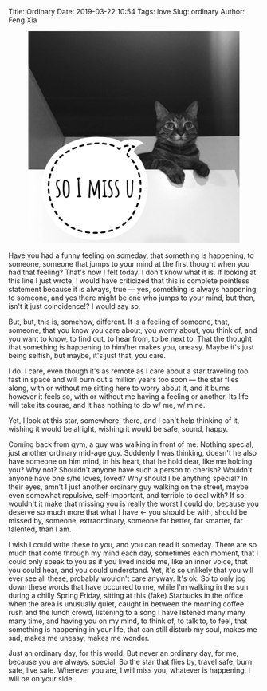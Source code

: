 Title: Ordinary
Date: 2019-03-22 10:54
Tags: love
Slug: ordinary
Author: Feng Xia

<figure class="col l7 m7 s12">
  <img src="images/midaying.jpg"/>
</figure>

Have you had a funny feeling on someday, that something is happening,
to someone, someone that jumps to your mind at the first thought when
you had that feeling? That's how I felt today. I don't know what it
is. If looking at this line I just wrote, I would have criticized that
this is complete pointless statement because it is always, true
&mdash; yes, something is always happening, to someone, and yes there
might be one who jumps to your mind, but then, isn't it just
coincidence!? I would say so.

But, but, this is, somehow, different. It is a feeling of someone,
that, someone, that you know you care about, you worry about, you
think of, and you want to know, to find out, to hear from, to be next
to. That the thought that something is happening to him/her makes you,
uneasy. Maybe it's just being selfish, but maybe, it's just that, you
care.

I do. I care, even though it's as remote as I care about a star
traveling too fast in space and will burn out a million years too soon
&mdash; the star flies along, with or without me sitting here to worry
about it, and it burns however it feels so, with or without me having
a feeling or another. Its life will take its course, and it has
nothing to do w/ me, w/ mine.

Yet, I look at this star, somewhere, there, and I can't help thinking
of it, wishing it would be alright, wishing it would be safe, sound,
happy.

Coming back from gym, a guy was walking in front of me. Nothing
special, just another ordinary mid-age guy. Suddenly I was thinking,
doesn't he also have someone on him mind, in his heart, that he hold
dear, like me holding you? Why not? Shouldn't anyone have such a
person to cherish? Wouldn't anyone have one s/he loves, loved? Why
should I be anything special? In their eyes, amn't I just another
ordinary guy walking on the street, maybe even somewhat repulsive,
self-important, and terrible to deal with? If so, wouldn't it make
that missing you is really the worst I could do, because you deserve
so much more that what I have &larr; you should be with, should be
missed by, someone, extraordinary, someone far better, far smarter,
far talented, than I am.

I wish I could write these to you, and you can read it
someday. There are so much that come through my mind each day,
sometimes each moment, that I could only speak to you as if you lived
inside me, like an inner voice, that you could hear, and you could
understand. Yet, it's so unlikely that you will ever see all these,
probably wouldn't care anyway. It's ok. So to only jog down these
words that have occurred to me, while I'm walking in the sun during a
chilly Spring Friday, sitting at this (fake) Starbucks in the office
when the area is unusually quiet, caught in between the morning coffee
rush and the lunch crowd, listening to a song I have listened many
many many time, and having you on my mind, to think of, to talk to, to
feel, that something is happening in your life, that can still disturb
my soul, makes me sad, makes me uneasy, makes me wonder.

Just an ordinary day, for this world. But never an ordinary day, for
me, because you are always, special. So the star that flies by,
travel safe, burn safe, live safe. Wherever you are, I will miss you;
whatever is happening, I will be on your side.
